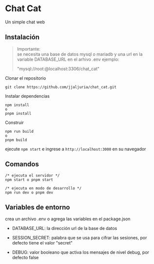 # Chat Cat

Un simple chat web

## Instalación

> Importante:  
> se necesita una base de datos mysql o mariadb y una url en la variable DATABASE_URL en el arhivo .env ejemplo: 
> 
> "mysql://root:@localhost:3306/chat_cat"

Clonar el repositorio
```
git clone https://github.com/jjaljuria/chat_cat.git
```
Instalar dependencias
```
npm install 
o
pnpm install
```

Construir
```
npm run build
o
pnpm build
```

ejecute `npm start` e ingrese a `http://localhost:3000` en su navegador


## Comandos
```
/* ejecuta el servidor */ 
npm start o pnpm start

/* ejecuta en modo de desarrollo */
npm run dev o pnpm dev
```

## Variables de entorno
crea un archivo .env o agrega las variables en el package.json

* DATABASE_URL: la dirección url de la base de datos

* SESSION_SECRET: palabra que se usa para cifrar las sesiones, por defecto tiene el valor "secret"

* DEBUG: valor booleano que activa los mensajes de nivel debug, por defecto false
